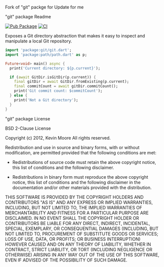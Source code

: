 Fork of "git" packge for Update for me

"git" package Readme

[![Pub Package](https://img.shields.io/pub/v/git.svg)](https://pub.dev/packages/git)
[![CI](https://github.com/kevmoo/git/workflows/CI/badge.svg?branch=master)](https://github.com/kevmoo/git/actions?query=workflow%3ACI+branch%3Amaster)

Exposes a Git directory abstraction that makes it easy to inspect and manipulate
a local Git repository.

```dart
import 'package:git/git.dart';
import 'package:path/path.dart' as p;

Future<void> main() async {
  print('Current directory: ${p.current}');

  if (await GitDir.isGitDir(p.current)) {
    final gitDir = await GitDir.fromExisting(p.current);
    final commitCount = await gitDir.commitCount();
    print('Git commit count: $commitCount');
  } else {
    print('Not a Git directory');
  }
}
```

"git" package  License

BSD 2-Clause License

Copyright (c) 2012, Kevin Moore
All rights reserved.

Redistribution and use in source and binary forms, with or without
modification, are permitted provided that the following conditions are met:

* Redistributions of source code must retain the above copyright notice, this
  list of conditions and the following disclaimer.

* Redistributions in binary form must reproduce the above copyright notice,
  this list of conditions and the following disclaimer in the documentation
  and/or other materials provided with the distribution.

THIS SOFTWARE IS PROVIDED BY THE COPYRIGHT HOLDERS AND CONTRIBUTORS "AS IS"
AND ANY EXPRESS OR IMPLIED WARRANTIES, INCLUDING, BUT NOT LIMITED TO, THE
IMPLIED WARRANTIES OF MERCHANTABILITY AND FITNESS FOR A PARTICULAR PURPOSE ARE
DISCLAIMED. IN NO EVENT SHALL THE COPYRIGHT HOLDER OR CONTRIBUTORS BE LIABLE
FOR ANY DIRECT, INDIRECT, INCIDENTAL, SPECIAL, EXEMPLARY, OR CONSEQUENTIAL
DAMAGES (INCLUDING, BUT NOT LIMITED TO, PROCUREMENT OF SUBSTITUTE GOODS OR
SERVICES; LOSS OF USE, DATA, OR PROFITS; OR BUSINESS INTERRUPTION) HOWEVER
CAUSED AND ON ANY THEORY OF LIABILITY, WHETHER IN CONTRACT, STRICT LIABILITY,
OR TORT (INCLUDING NEGLIGENCE OR OTHERWISE) ARISING IN ANY WAY OUT OF THE USE
OF THIS SOFTWARE, EVEN IF ADVISED OF THE POSSIBILITY OF SUCH DAMAGE.

